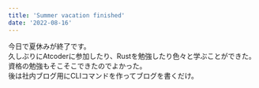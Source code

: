 ```yaml
---
title: 'Summer vacation finished'
date: '2022-08-16'
---
```

今日で夏休みが終了です。   
久しぶりにAtcoderに参加したり、Rustを勉強したり色々と学ぶことができた。   
資格の勉強もそこそこできたのでよかった。   
後は社内ブログ用にCLIコマンドを作ってブログを書くだけ。   
